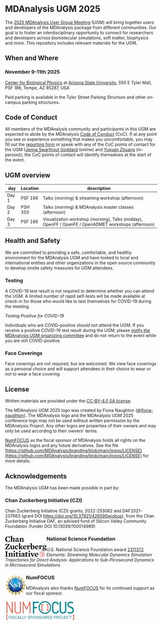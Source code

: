 # MDAnalysis UGM 2025

<!---
<img
src="https://github.com/MDAnalysis/branding/blob/main/logos/UGM/2024/mdanalysis-ugm2024.png"
title="MDAnalysis UGM 2024" alt="MDAnalysis UGM 2024"
style="float: left; height: 10em; " />
-->

The [2025 MDAnalysis User Group Meeting](https://www.mdanalysis.org/pages/ugm2025/) (UGM) will bring together users and developers of the MDAnalysis package from different communities. Our goal is to foster an interdisciplinary opportunity to connect for researchers and developers across biomolecular simulations, soft matter, biophysics and more. This repository includes relevant materials for the UGM.

## When and Where
### **November 9-11th 2025**

[Center for Biological Physics](https://cbp.asu.edu/) at [Arizona State University](https://www.asu.edu/), 550 E Tyler Mall, PSF 186, Tempe, AZ 85287, USA

Paid parking is available in the Tyler Street Parking Structure and other on-campus parking structures.

<!---
*Directions and a campus map ([UGM_directions.pdf](./UGM_directions.pdf)) are included in this repo.* 
-->

## Code of Conduct
All members of the MDAnalysis community and participants in this UGM are expected to abide by the MDAnalysis [Code of Conduct](https://www.mdanalysis.org/conduct/) (CoC). If at any point you see or experience something that makes you uncomfortable, you may fill out the [reporting form](https://forms.gle/r2SMU4XcwM814CpJ9) or speak with any of the CoC points of contact for the UGM ([Jenna Swarthout Goddard](mailto:community@mdanalysis.org) (online) and [Yuxuan Zhuang](yuxuan.zhuang@mdanalysis.org) (in-person)); the CoC points of contact will identify themselves at the start of the event.

## UGM overview

| day   | Location                     | description       |
|-------|--------------------------|-------------------|
| Day 1 | PSF 186             | Talks (morning) & streaming workshop (afternoon) |
| Day 2 | PSH 350             | Talks (morning) & MDAnalysis master classes (afternoon) |
| Day 3 | PSF 186 | Visualization workshop (morning), Talks (midday), OpenFF / OpenFE / OpenADMET workshops (afternoon) |

<!---
*The full program ([mdaUGM2024-agenda.pdf](./mdaUGM2024-agenda.pdf)) and abstracts book ([mdaUGM2024-abstracts.pdf](./mdaUGM2024-abstracts.pdf)) are included in this repo.* 
-->

## Health and Safety
We are committed to providing a safe, comfortable, and healthy environment for the MDAnalysis UGM and have looked to local and international entities and other organizations in the open source community to develop onsite safety measures for UGM attendees.

### Testing
A COVID-19 test result is not required to determine whether you can attend the UGM. A limited number of rapid self-tests will be made available at check-in for those who would like to test themselves for COVID-19 during the meeting.

*Testing Positive for COVID-19*

Individuals who are COVID-positive should not attend the UGM. If you receive a positive COVID-19 test result during the UGM, please [notify the MDAnalysis UGM organizing committee](mailto:ugm@mdanalysis.org) and do not return to the event while you are still COVID-positive.

### Face Coverings
Face coverings are not required, but are welcomed. We view face coverings as a personal choice and will support attendees in their choice to wear or not to wear a face covering.

## License

Written materials are provided under the [CC-BY-4.0 SA license](LICENSE.md).

The MDAnalysis UGM 2025 logo was created by Fiona Naughton ([@fiona-naughton](https://github.com/fiona-naughton)). The MDAnalysis logo and the MDAnalysis UGM 2025 conference logo may not be used without written permission by the MDAnalysis Project. Any other logos are properties of their owners and may only be used according to their owners' terms.

[NumFOCUS](https://numfocus.org/) as the fiscal sponsor of MDAnalysis holds all rights on the MDAnalysis logos and any future derivatives. See the file [https://github.com/MDAnalysis/branding/blob/main/logos/LICENSE](https://github.com/MDAnalysis/branding/blob/main/logos/LICENSE) for more details.

## Acknowledgements

The MDAnalysis UGM has been made possible in part by:

### Chan Zuckerberg Initiative (CZI)

Chan Zuckerberg Initiative (CZI) grants; 2022-253062 and DAF2021-237663 (grant DOI https://doi.org/10.37921/426590wiobus), from the Chan Zuckerberg Initiative DAF, an advised fund of Silicon Valley Community Foundation (funder DOI 10.13039/100014989)
 
<a href="https://chanzuckerberg.com/">
<img
src="/logos/CZI_Logo.jpg"
title="Chan Zuckerberg Initiative Logo" alt="Chan Zuckerberg Initiative Logo"
style="float: left; height: 5em; " />
<a/>

### National Science Foundation
  
U.S. National Science Foundation award [2311372](https://www.nsf.gov/awardsearch/showAward?AWD_ID=2311372) _Elements: Streaming Molecular Dynamics Simulation Trajectories for Direct Analysis: Applications to Sub-Picosecond Dynamics in Microsecond Simulations_

<a href="https://www.nsf.gov/">
<img
src="/logos/nsf.jpg"
title="U.S. National Science Foundation Logo" alt="U.S. National Science Foundation Logo"
style="float: left; height: 5em; " />
<a/>

### NumFOCUS

MDAnalysis also thanks [NumFOCUS](https://www.numfocus.org/) for its continued support as our fiscal sponsor.

<a href="https://numfocus.org/">
<img
src="/logos/numfocus-sponsored.png"
title="NumFOCUS Sponsored Project Logo" alt="NumFOCUS Sponsored Project Logo"
style="float: left; height: 5em; " />
<a/>
